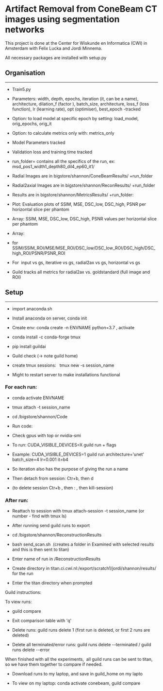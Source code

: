 # Artifact Removal from ConeBeam CT images using segmentation networks 
This project is done at the Center for Wiskunde en Informatica (CWI) in Amsterdam with Felix Lucka and Jordi Minnema. 

All necessary packages are installed with setup.py

## Organisation
------------

-   Train5.py 

-   Parameters: width, depth, epochs, iteration (it, can be a name), architecture, dilation_f (factor ), batch_size, architecture, loss_f (loss function), lr (learning rate), opt (optimiser), best_epoch -tracked

-   Option: to load model at specific epoch by setting: load_model, orig_epochs, orig_it

-   Option: to calculate metrics only with: metrics_only

-   Model Parameters tracked

-   Validation loss and training time tracked

-   run_folder= contains all the specifics of the run, ex: msd_pos1_width1_depth80_dil4_ep60_it1/

-   Radial Images are in bigstore/shannon/ConeBeamResults/ +run_folder

-   Radial2axial Images are in bigstore/shannon/ReconResults/ +run_folder

-   Results are in bigstore/shannon/MetricsResults/ +run_folder:

-   Plot: Evaluation plots of SSIM, MSE, DSC_low, DSC_high, PSNR per horizontal slice per phantom

-   Array: SSIM, MSE, DSC_low, DSC_high, PSNR values per horizontal slice per phantom

-   Array: 

-   for SSIM/SSIM_ROI/MSE/MSE_ROI/DSC_low/DSC_low_ROI/DSC_high/DSC_high_ROI/PSNR/PSNR_ROI 

-   For  input vs gs, iterative vs gs, radial2ax vs gs, horizontal vs gs

-   Guild tracks all metrics for radial2ax vs. goldstandard (full image and ROI)

## Setup 
------

-   import anaconda.sh

-   Install anaconda on server, conda init

-   Create env: conda create -n ENVNAME python=3.7 , activate 

-   conda install -c conda-forge tmux

-   pip install guildai 

-   Guild check (-> note guild home) 

-   create tmux sessions:   tmux new -s session_name

-   Might to restart server to make installations functional

### For each run:

-   conda activate ENVNAME

-   tmux attach -t session_name

-   cd /bigstore/shannon/Code

-   Run code:

-   Check gpus with top or nvidia-smi

-   To run: CUDA_VISIBLE_DEVICES=X guild run + flags 

-   Example: CUDA_VISIBLE_DEVICES=1 guild run architecture='unet' batch_size=4 lr=0.001 it=b4

-   So iteration also has the purpose of giving the run a name

-   Then detach from session: Ctr+b, then d

-   (to delete session Ctr+b , then : , then kill-session)

### After run:

-   Reattach to session with tmux attach-session -t session_name (or number - find with tmux ls)

-   After running send guild runs to export

-   cd /bigstore/shannon/ReconstructionResults

-   bash send_scan.sh  (creates a folder in Examined with selected results and this is then sent to titan)

-   Enter name of run in /ReconstructionResults

-   Create directory in titan.ci.cwi.nl:/export/scratch1/jordi/shannon/results/ for the run 

-   Enter the titan directory when prompted

Guild instructions:

To view runs:

-   guild compare

-   Exit comparison table with 'q'

-   Delete runs: guild runs delete 1 (first run is deleted, or first 2 runs are deleted) 

-   Delete all terminated/error runs: guild runs delete --terminated / guild runs delete --error

When finished with all the experiments,  all guild runs can be sent to titan, so we have them together to compare if needed. 

-   Download runs to my laptop, and save in guild_home on my lapto

-   To view on my laptop: conda activate conebeam, guild compare

